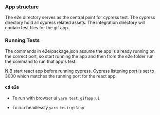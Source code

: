 ### App structure
The e2e directory serves as the central point for cypress test. The cypress directory hold all cypress related assets.
The integration directory will contain test files for the gif app.

### Running Tests
The commands in e2e/package.json assume the app is already running on the correct port, so start running the app and then from the e2e folder run the command to run that app's test:

N.B start react app before running cypress. Cypress listening port is set to 3000 which matches the running port for the react app.

#### cd e2e
* To run with browser ui
    `yarn test:gifapp:ui`

* To run headlessly
    `yarn test:gifapp`
